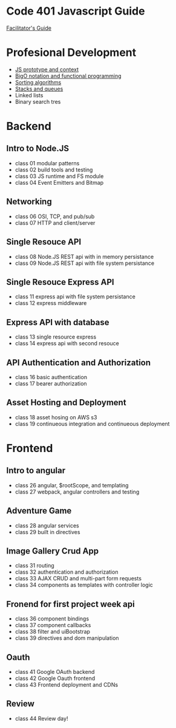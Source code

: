 Code 401 Javascript Guide
======

[Facilitator's Guide](https://docs.google.com/document/d/1vmgu4wUU_2G90kpVUpz2mdelIwjJk9cNXsZMVQl43FQ/edit#heading=h.1j8q9kkvjvmu)

# Profesional Development

* [JS prototype and context](./profesional-development/pd-01-prototype-and-context)
* [BigO notation and functional programming](./profesional-development/pd-02-bigo-and-functional)
* [Sorting algorithms](./profesional-development/pd-03-sorting-algorithms)
* [Stacks and queues](./profesional-development/pd-04-stacks-queues)
* Linked lists
* Binary search tres

# Backend
## Intro to Node.JS
* class 01 modular patterns
* class 02 build tools and testing
* class 03 JS runtime and FS module
* class 04 Event Emitters and Bitmap

## Networking
* class 06 OSI, TCP, and pub/sub
* class 07 HTTP and client/server

## Single Resouce API
* class 08 Node.JS REST api with in memory persistance
* class 09 Node.JS REST api with file system persistance

## Single Resouce Express API
* class 11 express api with file system persistance
* class 12 express middleware

## Express API with database
* class 13 single resource express
* class 14 express api with second resouce

## API Authentication and Authorization
* class 16 basic authentication
* class 17 bearer authorization

## Asset Hosting and Deployment
* class 18 asset hosing on AWS s3
* class 19 continueous integration and continueous deployment

# Frontend

## Intro to angular
* class 26 angular, $rootScope, and templating
* class 27 webpack, angular controllers and testing

## Adventure Game
* class 28 angular services
* class 29 built in directives

## Image Gallery Crud App
* class 31 routing
* class 32 authentication and authorization
* class 33 AJAX CRUD and multi-part form requests
* class 34 components as templates with controller logic

## Fronend for first project week api
* class 36 component bindings
* class 37 component callbacks
* class 38 filter and uiBootstrap
* class 39 directives and dom manipulation

## Oauth
* class 41 Google OAuth backend
* class 42 Google Oauth frontend
* class 43 Frontend deployment and CDNs

## Review
* class 44 Review day!

<!--hahahah-->
